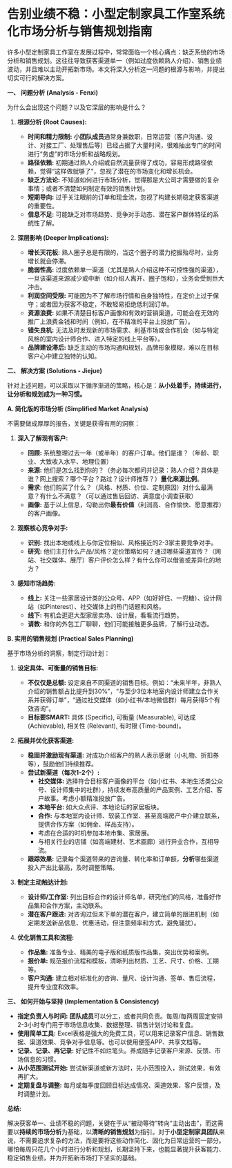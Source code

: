 # 告别业绩不稳：小型定制家具工作室系统化市场分析与销售规划指南

许多小型定制家具工作室在发展过程中，常常面临一个核心痛点：缺乏系统的市场分析和销售规划。这往往导致获客渠道单一（例如过度依赖熟人介绍）、销售业绩波动，并且难以主动开拓新市场。本文将深入分析这一问题的根源与影响，并提出切实可行的解决方案。

**一、 问题分析 (Analysis - Fenxi)**

为什么会出现这个问题？以及它深层的影响是什么？

1.  **根源分析 (Root Causes):**
    * **时间和精力限制:** **小团队成员**通常身兼数职，日常运营（客户沟通、设计、对接工厂、处理售后等）已经占据了大量时间，很难抽出专门的时间进行“务虚”的市场分析和战略规划。
    * **路径依赖:** 初期通过熟人介绍或自然流量获得了成功，容易形成路径依赖，觉得“这样做就够了”，忽视了潜在的市场变化和增长机会。
    * **缺乏方法论:** 不知道如何进行市场分析，觉得那是大公司才需要做的复杂事情；或者不清楚如何制定有效的销售计划。
    * **短期导向:** 过于关注眼前的订单和现金流，忽视了构建长期稳定获客渠道的重要性。
    * **信息不足:** 可能缺乏对市场趋势、竞争对手动态、潜在客户群体特征的系统性了解。

2.  **深层影响 (Deeper Implications):**
    * **增长天花板:** 熟人圈子总是有限的，当这个圈子的潜力挖掘殆尽时，业务增长就会停滞。
    * **脆弱性高:** 过度依赖单一渠道（尤其是熟人介绍这种不可控性强的渠道），一旦该渠道来源减少或中断（如介绍人离开、圈子饱和），业务会受到巨大冲击。
    * **利润空间受限:** 可能因为不了解市场行情和自身独特性，在定价上过于保守；或者因为获客不稳定，不敢轻易拒绝低利润订单。
    * **资源浪费:** 如果不清楚目标客户画像和有效的营销渠道，可能会在无效的推广上浪费金钱和时间（例如，在不精准的平台上投放广告）。
    * **错失良机:** 无法及时发现新的市场需求、利基市场或合作机会（如与特定风格的室内设计师合作、进入特定的线上平台等）。
    * **品牌建设滞后:** 缺乏主动的市场沟通和规划，品牌形象模糊，难以在目标客户心中建立独特的认知。

**二、 解决方案 (Solutions - Jiejue)**

针对上述问题，可以采取以下循序渐进的策略，核心是：**从小处着手，持续进行，让分析和规划成为一种习惯。**

**A. 简化版的市场分析 (Simplified Market Analysis)**

不需要做成厚厚的报告，关键是获得有用的洞察：

1.  **深入了解现有客户:**
    * **回顾:** 系统整理过去一年（或半年）的客户订单。他们是谁？（年龄、职业、大致收入水平、地理位置）
    * **来源:** 他们是怎么找到你的？（务必每次都问并记录：熟人介绍？具体是谁？网上搜索？哪个平台？路过？设计师推荐？）**量化来源比例**。
    * **需求:** 他们购买了什么？（风格、材质、价位、定制原因）对什么最满意？有什么不满意？（可以通过售后回访、满意度小调查获取）
    * **画像:** 基于以上信息，勾勒出你**最有价值**（利润高、合作愉快、愿意推荐）的客户画像。

2.  **观察核心竞争对手:**
    * **识别:** 找出本地或线上与你定位相似、风格接近的2-3家主要竞争对手。
    * **研究:** 他们主打什么产品/风格？定价策略如何？通过哪些渠道宣传？（网站、社交媒体、展厅）客户评价怎么样？有什么你可以借鉴或差异化的地方？

3.  **感知市场趋势:**
    * **线上:** 关注一些家居设计类的公众号、APP（如好好住、一兜糖）、设计网站（如Pinterest）、社交媒体上的热门话题和风格。
    * **线下:** 有机会逛逛大型家居卖场、设计展，看看流行趋势。
    * **请教:** 和你的外包工厂聊聊，他们可能接触更多品牌，了解行业动态。

**B. 实用的销售规划 (Practical Sales Planning)**

基于市场分析的洞察，制定行动计划：

1.  **设定具体、可衡量的销售目标:**
    * **不仅仅是总额:** 设定来自不同渠道的销售目标。例如：“未来半年，非熟人介绍的销售额占比提升到30%”，“与至少3位本地室内设计师建立合作关系并获得订单”，“通过社交媒体（如小红书/本地微信群）每月获得5个有效咨询”。
    * **目标要SMART:** 具体 (Specific), 可衡量 (Measurable), 可达成 (Achievable), 相关性 (Relevant), 有时限 (Time-bound)。

2.  **拓展并优化获客渠道:**
    * **稳固并激励现有渠道:** 对成功介绍客户的熟人表示感谢（小礼物、折扣券等），鼓励他们持续推荐。
    * **尝试新渠道（每次1-2个）:**
        * **社交媒体:** 选择符合目标客户画像的平台（如小红书、本地生活类公众号、设计师集中的社群），持续发布高质量的产品案例、工艺介绍、客户故事。考虑小额精准投放广告。
        * **本地平台:** 如大众点评、本地论坛的家居板块。
        * **合作:** 与本地室内设计师、软装工作室、甚至高端房产中介建立联系，提供合作方案（如佣金、样品支持）。
        * 考虑在合适的时机参加本地市集、家居展。
        * 与相关行业的店铺（如高端建材、艺术画廊）进行异业合作，互相导流。
    * **跟踪效果:** 记录每个渠道带来的咨询量、转化率和订单额，**分析**哪些渠道投入产出比最高，及时调整策略。

3.  **制定主动触达计划:**
    * **设计师/工作室:** 列出目标合作的设计师名单，研究他们的风格，准备好作品集和合作方案，主动联系。
    * **潜在客户跟进:** 对咨询过但未下单的潜在客户，建立简单的跟进机制（如定期发送新品信息、优惠活动，但注意频率和方式，避免骚扰）。

4.  **优化销售工具和流程:**
    * **作品集:** 准备专业、精美的电子版和纸质版作品集，突出优势和案例。
    * **报价单:** 规范报价流程和模板，清晰列出材质、工艺、尺寸、价格、工期等。
    * **客户沟通:** 建立相对标准化的咨询、量尺、设计沟通、签单、售后流程，提升专业度和效率。

**三、 如何开始与坚持 (Implementation & Consistency)**

* **指定负责人与时间:** **团队成员**可以分工，或者共同负责。每周/每两周固定安排2-3小时专门用于市场信息收集、数据整理、销售计划讨论和复盘。
* **使用简单工具:** Excel表格是强大的免费工具，可以用来记录客户信息、销售数据、渠道效果、竞争对手信息等。也可以使用便签APP、共享文档等。
* **记录、记录、再记录:** 好记性不如烂笔头。养成随手记录客户来源、反馈、市场信息的习惯。
* **从小范围测试开始:** 尝试新渠道或新方法时，先小范围投入，测试效果，有效再扩大。
* **定期复盘与调整:** 每月或每季度回顾目标达成情况、渠道效果、客户反馈，及时调整计划。

**总结:**

解决获客单一、业绩不稳的问题，关键在于从“被动等待”转向“主动出击”，而这需要以**持续的市场分析**为基础，以**清晰的销售规划**为指引。对于**小型定制家具团队**来说，不需要追求复杂的方法，而是要将这些动作简化、固化为日常运营的一部分。哪怕每周只花几个小时进行分析和规划，长期坚持下来，也能显著提升获客能力、稳定销售业绩，并为开拓新市场打下坚实的基础。